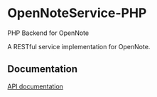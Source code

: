 OpenNoteService-PHP
===================

PHP Backend for OpenNote

A RESTful service implementation for OpenNote.

Documentation
-----------------
[API documentation][API]

[API]: https://github.com/FoxUSA/OpenNoteService-PHP